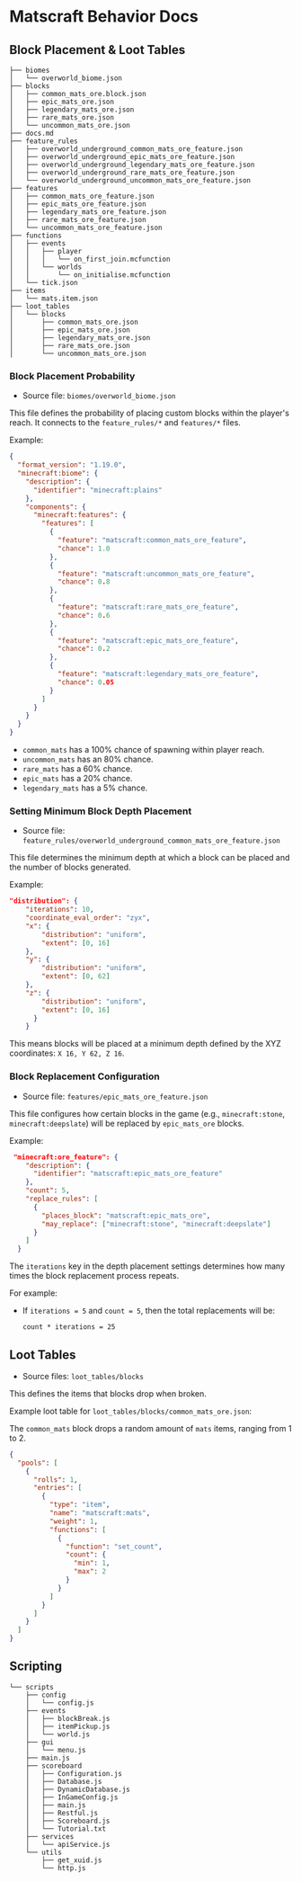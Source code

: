 # Matscraft Behavior Docs

## Block Placement & Loot Tables

```
├── biomes
│   └── overworld_biome.json
├── blocks
│   ├── common_mats_ore.block.json
│   ├── epic_mats_ore.json
│   ├── legendary_mats_ore.json
│   ├── rare_mats_ore.json
│   └── uncommon_mats_ore.json
├── docs.md
├── feature_rules
│   ├── overworld_underground_common_mats_ore_feature.json
│   ├── overworld_underground_epic_mats_ore_feature.json
│   ├── overworld_underground_legendary_mats_ore_feature.json
│   ├── overworld_underground_rare_mats_ore_feature.json
│   └── overworld_underground_uncommon_mats_ore_feature.json
├── features
│   ├── common_mats_ore_feature.json
│   ├── epic_mats_ore_feature.json
│   ├── legendary_mats_ore_feature.json
│   ├── rare_mats_ore_feature.json
│   └── uncommon_mats_ore_feature.json
├── functions
│   ├── events
│   │   ├── player
│   │   │   └── on_first_join.mcfunction
│   │   └── worlds
│   │       └── on_initialise.mcfunction
│   └── tick.json
├── items
│   └── mats.item.json
├── loot_tables
│   └── blocks
│       ├── common_mats_ore.json
│       ├── epic_mats_ore.json
│       ├── legendary_mats_ore.json
│       ├── rare_mats_ore.json
│       └── uncommon_mats_ore.json
```

### Block Placement Probability

- Source file: `biomes/overworld_biome.json`

This file defines the probability of placing custom blocks within the player's reach. It connects to the `feature_rules/*` and `features/*` files.

Example:

```json
{
  "format_version": "1.19.0",
  "minecraft:biome": {
    "description": {
      "identifier": "minecraft:plains"
    },
    "components": {
      "minecraft:features": {
        "features": [
          {
            "feature": "matscraft:common_mats_ore_feature",
            "chance": 1.0
          },
          {
            "feature": "matscraft:uncommon_mats_ore_feature",
            "chance": 0.8
          },
          {
            "feature": "matscraft:rare_mats_ore_feature",
            "chance": 0.6
          },
          {
            "feature": "matscraft:epic_mats_ore_feature",
            "chance": 0.2
          },
          {
            "feature": "matscraft:legendary_mats_ore_feature",
            "chance": 0.05
          }
        ]
      }
    }
  }
}
```

- `common_mats` has a 100% chance of spawning within player reach.
- `uncommon_mats` has an 80% chance.
- `rare_mats` has a 60% chance.
- `epic_mats` has a 20% chance.
- `legendary_mats` has a 5% chance.

### Setting Minimum Block Depth Placement

- Source file: `feature_rules/overworld_underground_common_mats_ore_feature.json`

This file determines the minimum depth at which a block can be placed and the number of blocks generated.

Example:

```json
"distribution": {
    "iterations": 10,
    "coordinate_eval_order": "zyx",
    "x": {
        "distribution": "uniform",
        "extent": [0, 16]
    },
    "y": {
        "distribution": "uniform",
        "extent": [0, 62]
    },
    "z": {
        "distribution": "uniform",
        "extent": [0, 16]
      }
    }
```

This means blocks will be placed at a minimum depth defined by the XYZ coordinates: `X 16, Y 62, Z 16`.

### Block Replacement Configuration

- Source file: `features/epic_mats_ore_feature.json`

This file configures how certain blocks in the game (e.g., `minecraft:stone`, `minecraft:deepslate`) will be replaced by `epic_mats_ore` blocks.

Example:

```json
 "minecraft:ore_feature": {
    "description": {
      "identifier": "matscraft:epic_mats_ore_feature"
    },
    "count": 5,
    "replace_rules": [
      {
        "places_block": "matscraft:epic_mats_ore",
        "may_replace": ["minecraft:stone", "minecraft:deepslate"]
      }
    ]
  }
```

The `iterations` key in the depth placement settings determines how many times the block replacement process repeats.

For example:

- If `iterations = 5` and `count = 5`, then the total replacements will be:

  `count * iterations = 25`

## Loot Tables

- Source files: `loot_tables/blocks`

This defines the items that blocks drop when broken.

Example loot table for `loot_tables/blocks/common_mats_ore.json`:

The `common_mats` block drops a random amount of `mats` items, ranging from 1 to 2.

```json
{
  "pools": [
    {
      "rolls": 1,
      "entries": [
        {
          "type": "item",
          "name": "matscraft:mats",
          "weight": 1,
          "functions": [
            {
              "function": "set_count",
              "count": {
                "min": 1,
                "max": 2
              }
            }
          ]
        }
      ]
    }
  ]
}
```

## Scripting

```
└── scripts
    ├── config
    │   └── config.js
    ├── events
    │   ├── blockBreak.js
    │   ├── itemPickup.js
    │   └── world.js
    ├── gui
    │   └── menu.js
    ├── main.js
    ├── scoreboard
    │   ├── Configuration.js
    │   ├── Database.js
    │   ├── DynamicDatabase.js
    │   ├── InGameConfig.js
    │   ├── main.js
    │   ├── Restful.js
    │   ├── Scoreboard.js
    │   └── Tutorial.txt
    ├── services
    │   └── apiService.js
    └── utils
        ├── get_xuid.js
        └── http.js

```
